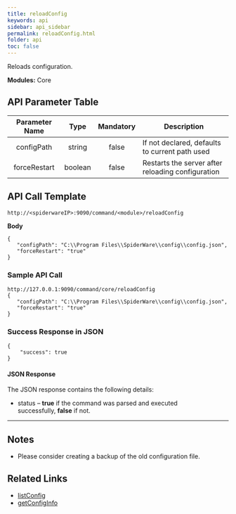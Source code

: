 ```yaml
---
title: reloadConfig
keywords: api
sidebar: api_sidebar
permalink: reloadConfig.html
folder: api
toc: false
---
```


Reloads configuration.

**Modules:** Core


## API Parameter Table


| **Parameter Name** |  **Type**  | **Mandatory** | **Description**                                     |
| :----------------: | :--------: | :-----------: | --------------------------------------------------- |
|     configPath     |   string   |     false     | If not declared, defaults to current path used      |
|   forceRestart     |   boolean  |     false     | Restarts the server after reloading configuration   |


## API Call Template

``` 
http://<spiderwareIP>:9090/command/<module>/reloadConfig
```
**Body**
``` 
{
   "configPath": "C:\\Program Files\\SpiderWare\\config\\config.json",
   "forceRestart": "true"
}
``` 


### Sample API Call

``` 
http://127.0.0.1:9090/command/core/reloadConfig
{
   "configPath": "C:\\Program Files\\SpiderWare\\config\\config.json",
   "forceRestart": "true"
}
```



### Success Response in JSON

``` 
{
    "success": true
}
```



#### JSON Response

The JSON response contains the following details:

- status – **true** if the command was parsed and executed successfully, **false** if not.

------

## Notes

- Please consider creating a backup of the old configuration file.



## Related Links

- [listConfig](listConfig.html)
- [getConfigInfo](getConfigInfo.html)
